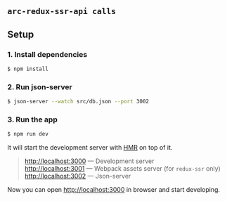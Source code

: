## `arc-redux-ssr-api calls`
## Setup

### 1. Install dependencies

```sh
$ npm install
```
### 2. Run json-server

```sh
$ json-server --watch src/db.json --port 3002
```

### 3. Run the app

```sh
$ npm run dev
```

It will start the development server with [HMR](https://webpack.github.io/docs/hot-module-replacement) on top of it.

> [http://localhost:3000](http://localhost:3000) — Development server<br>
> [http://localhost:3001](http://localhost:3001) — Webpack assets server (for `redux-ssr` only)<br>
> [http://localhost:3002](http://localhost:3002) — Json-server<br>

Now you can open [http://localhost:3000](http://localhost:3000) in browser and start developing.
